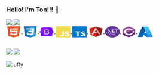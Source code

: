 ### Hello! I'm Ton!!! 🍖

 <div>
  <a href="https://github.com/TonDeVeros">
  <img height="180em" src="https://github-readme-stats.vercel.app/api?username=TonDeVeros&show_icons=true&theme=tokyonight&include_all_commits=true&count_private=true"/>
  <img height="180em" src="https://github-readme-stats.vercel.app/api/top-langs/?username=tondeveros&layout=compact&langs_count=7&theme=tokyonight"/>
</div>
<div> 
  
  <img align="center" alt="Ton-HTML" height="30" width="40" src="https://raw.githubusercontent.com/devicons/devicon/master/icons/html5/html5-original.svg">
  <img align="center" alt="Ton-CSS" height="30" width="40" src="https://raw.githubusercontent.com/devicons/devicon/master/icons/css3/css3-original.svg">
 <img align="center" alt="Ton-bootstrap" height="30" width="40" src="https://raw.githubusercontent.com/devicons/devicon/master/icons/bootstrap/bootstrap-original.svg">
 <img align="center" alt="Ton-Js" height="30" width="40" src="https://raw.githubusercontent.com/devicons/devicon/master/icons/javascript/javascript-plain.svg">
 <img align="center" alt="Ton-ts" height="30" width="40" src="https://raw.githubusercontent.com/devicons/devicon/master/icons/typescript/typescript-original.svg">
 <img align="center" alt="Ton-angularts" height="30" width="40" src="https://raw.githubusercontent.com/devicons/devicon/master/icons/angularjs/angularjs-original.svg">
 <img align="center" alt="Ton-dotnet" height="30" width="40" src="https://raw.githubusercontent.com/devicons/devicon/master/icons/dotnetcore/dotnetcore-original.svg ">
  <img align="center" alt="Ton-Csharp" height="30" width="40" src="https://raw.githubusercontent.com/devicons/devicon/master/icons/csharp/csharp-original.svg">
 <img align="center" alt="Ton-Csharp" height="30" width="40" src="https://raw.githubusercontent.com/devicons/devicon/master/icons/azure/azure-original.svg">
  
</div> 
  
##
  
<div> 
  
  <a href = "mailto:tondeveros@gmail.com"><img src="https://img.shields.io/badge/-Gmail-%23333?style=for-the-badge&logo=gmail&logoColor=white" target="_blank"></a>
  <a href="https://www.linkedin.com/in/antonio-santos-jr-863646209" target="_blank"><img src="https://img.shields.io/badge/-LinkedIn-%230077B5?style=for-the-badge&logo=linkedin&logoColor=white" target="_blank"></a> 
  
</div>
  
<div style="width: 5%, height:5%">
  <img align="center"  alt="luffy" src="https://i.pinimg.com/originals/2d/10/0d/2d100dd2c60df0d42b7ed074724b7bb1.gif">
</div>
  
 


